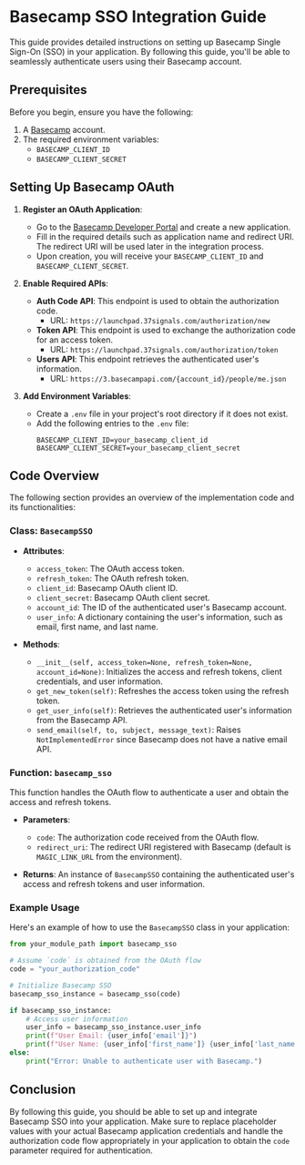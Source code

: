 # Basecamp SSO Integration Guide

This guide provides detailed instructions on setting up Basecamp Single Sign-On (SSO) in your application. By following this guide, you'll be able to seamlessly authenticate users using their Basecamp account.

## Prerequisites

Before you begin, ensure you have the following:

1. A [Basecamp](https://basecamp.com/) account.
2. The required environment variables:
   - `BASECAMP_CLIENT_ID`
   - `BASECAMP_CLIENT_SECRET`

## Setting Up Basecamp OAuth

1. **Register an OAuth Application**:
   - Go to the [Basecamp Developer Portal](https://integrate.37signals.com/) and create a new application.
   - Fill in the required details such as application name and redirect URI. The redirect URI will be used later in the integration process.
   - Upon creation, you will receive your `BASECAMP_CLIENT_ID` and `BASECAMP_CLIENT_SECRET`.

2. **Enable Required APIs**:
   - **Auth Code API**: This endpoint is used to obtain the authorization code.
     - URL: `https://launchpad.37signals.com/authorization/new`
   - **Token API**: This endpoint is used to exchange the authorization code for an access token.
     - URL: `https://launchpad.37signals.com/authorization/token`
   - **Users API**: This endpoint retrieves the authenticated user's information.
     - URL: `https://3.basecampapi.com/{account_id}/people/me.json`

3. **Add Environment Variables**:
   - Create a `.env` file in your project's root directory if it does not exist.
   - Add the following entries to the `.env` file:
     ```env
     BASECAMP_CLIENT_ID=your_basecamp_client_id
     BASECAMP_CLIENT_SECRET=your_basecamp_client_secret
     ```

## Code Overview

The following section provides an overview of the implementation code and its functionalities:

### Class: `BasecampSSO`

- **Attributes**:
  - `access_token`: The OAuth access token.
  - `refresh_token`: The OAuth refresh token.
  - `client_id`: Basecamp OAuth client ID.
  - `client_secret`: Basecamp OAuth client secret.
  - `account_id`: The ID of the authenticated user's Basecamp account.
  - `user_info`: A dictionary containing the user's information, such as email, first name, and last name.

- **Methods**:
  - `__init__(self, access_token=None, refresh_token=None, account_id=None)`: Initializes the access and refresh tokens, client credentials, and user information.
  - `get_new_token(self)`: Refreshes the access token using the refresh token.
  - `get_user_info(self)`: Retrieves the authenticated user's information from the Basecamp API.
  - `send_email(self, to, subject, message_text)`: Raises `NotImplementedError` since Basecamp does not have a native email API.

### Function: `basecamp_sso`

This function handles the OAuth flow to authenticate a user and obtain the access and refresh tokens.

- **Parameters**:
  - `code`: The authorization code received from the OAuth flow.
  - `redirect_uri`: The redirect URI registered with Basecamp (default is `MAGIC_LINK_URL` from the environment).

- **Returns**: An instance of `BasecampSSO` containing the authenticated user's access and refresh tokens and user information.

### Example Usage

Here's an example of how to use the `BasecampSSO` class in your application:

```python
from your_module_path import basecamp_sso

# Assume `code` is obtained from the OAuth flow
code = "your_authorization_code"

# Initialize Basecamp SSO
basecamp_sso_instance = basecamp_sso(code)

if basecamp_sso_instance:
    # Access user information
    user_info = basecamp_sso_instance.user_info
    print(f"User Email: {user_info['email']}")
    print(f"User Name: {user_info['first_name']} {user_info['last_name']}")
else:
    print("Error: Unable to authenticate user with Basecamp.")
```

## Conclusion

By following this guide, you should be able to set up and integrate Basecamp SSO into your application. Make sure to replace placeholder values with your actual Basecamp application credentials and handle the authorization code flow appropriately in your application to obtain the `code` parameter required for authentication.